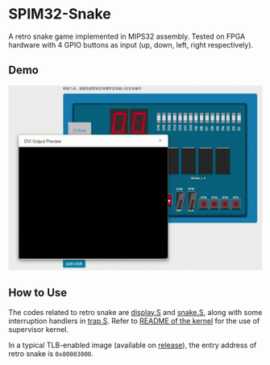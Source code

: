 # SPIM32-Snake
A retro snake game implemented in MIPS32 assembly. Tested on FPGA hardware with 4 GPIO buttons as input (up, down, left, right respectively).

## Demo
![gif](img/snake.gif)

## How to Use
The codes related to retro snake are [display.S](kernel/kern/display.S) and [snake.S](kernel/kern/snake.S), along with some interruption handlers in [trap.S](kernel/kern/trap.S). Refer to [README of the kernel](./Supervisor_README.md) for the use of supervisor kernel.  

In a typical TLB-enabled image (available on [release](https://github.com/zx1239856/SPIM23-Snake/releases)), the entry address of retro snake is `0x80003000`.
